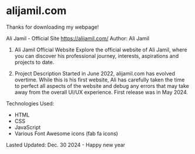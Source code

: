 # alijamil.com

Thanks for downloading my webpage!

Ali Jamil - Official Site
https://alijamil.com/
Author: Ali Jamil


1. Ali Jamil Official Website
Explore the official website of Ali Jamil, where you can discover his professional journey, interests, aspirations and projects to date.

2. Project Description
Started in June 2022, alijamil.com has evolved overtime. While this is his first website, Ali has carefully taken the time to perfect all aspects of the website and debug any errors that may take away from the overall UI/UX experience. First release was in May 2024.

Technologies Used:
- HTML
- CSS
- JavaScript
- Various Font Awesome icons (fab fa icons)

Lasted Updated: Dec. 30 2024 - Happy new year
